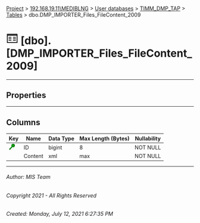 #### 

[Project](../../../../index.md) > [192.168.19.11\\MEDIBLNG](../../../index.md) > [User databases](../../index.md) > [TIMM_DMP_TAP](../index.md) > [Tables](Tables.md) > dbo.DMP_IMPORTER_Files_FileContent_2009

# ![Tables](../../../../Images/Table32.png) [dbo].[DMP_IMPORTER_Files_FileContent_2009]

---

## <a name="#properties"></a>Properties



---

## <a name="#columns"></a>Columns

| Key | Name | Data Type | Max Length (Bytes) | Nullability |
|---|---|---|---|---|
| [![Cluster Key IX_PK_2009: ID](../../../../Images/cluster.png)](#indexes) | ID | bigint | 8 | NOT NULL |
|  | Content | xml | max | NOT NULL |


---

###### Author:  MIS Team

###### Copyright 2021 - All Rights Reserved

###### Created: Monday, July 12, 2021 6:27:35 PM

